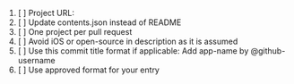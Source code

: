 <!-- Thanks for contributing to open-source-ios-apps 😊

⚠️ Please do not edit the README, instead make changes to contents.json

To create a new category, please open an issue (see CONTRIBUTING) -->

<!-- When making an addition: -->

1. [ ] Project URL:
2. [ ] Update contents.json instead of README 
3. [ ] One project per pull request
4. [ ] Avoid iOS or open-source in description as it is assumed
5. [ ] Use this commit title format if applicable: Add app-name by @github-username
6. [ ] Use approved format for your entry

<!-- Approved Format

{
            "title": "Name of the app",
            "category-ids": ["Category id"],
            "description": "What this app does",
            "source": "Link to source, usually GitHub",
            "screenshots": ["http://something.com/image.png"],
            "date_added": "Aug 6 2016",
            "suggested_by": "@github_username"
}

For more information, read https://github.com/mjhassan/Daily-iOS/blob/master/.github/CONTRIBUTING.md

-->
